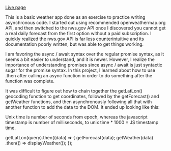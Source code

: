 <a href="https://pete-fowler.github.io/weather/">Live page</a>

This is a basic weather app done as an exercise to practice writing asynchronous code. I started out
using recommended openweathermap.org API, and then switched to the nws.gov API once I discovered you
cannot get a real daily forecast from the first option without a paid subscription. I quickly
realized the nws.gov API is far less counterintuitive and its documentation poorly written, but was
able to get things working.

I am favoring the async / await syntax over the regular promise syntax, as it seems a bit easier to
understand, and it is newer. However, I realize the importance of understanding promises since 
async / await is just syntactic sugar for the promise syntax. In this project, I learned about how
to use .then after calling an async function in order to do something after the function was complete.

It was difficult to figure out how to chain together the getLatLon() geocoding function to get 
coordinates, followed by the getForecast() and getWeather functions, and then asynchronously
following all that with another function to add the data to the DOM. It ended up looking like this:

Unix time is number of seconds from epoch, whereas the javascript timestamp is number of
milliseconds, to unix time * 1000 = JS timestamp time.

  getLatLon(query).then((data) => {
      getForecast(data);
      getWeather(data)
      .then(() => displayWeather());
    }); 